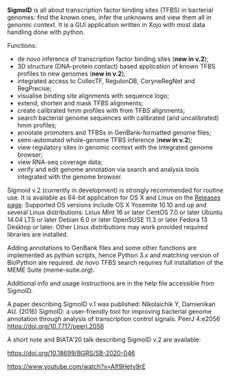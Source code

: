 __SigmoID__ is all about transcription factor binding sites (TFBS) in bacterial genomes: find the known ones, infer the unknowns and view them all in genomic context. It is a GUI application written in Xojo with most data handling done with python.

Functions:
- de novo inference of transcription factor binding sites (__new in v.2__);
- 3D structure (DNA-protein contact) based application of known TFBS profiles to new genomes (__new in v.2__);
- integrated access to CollecTF, RegulonDB, CoryneRegNet and RegPrecise;
- visualise binding site alignments with sequence logo;
- extend, shorten and mask TFBS alignments;
- create calibrated hmm profiles with  from TFBS alignments;
- search bacterial genome sequences with calibrated (and uncalibrated) hmm profiles;
- annotate promoters and TFBSs in GenBank-formatted genome files;
- semi-automated whole-genome TFBS inference (__new in v.2__);
- view regulatory sites in genomic context with the integrated genome browser;
- view RNA-seq coverage data;
- verify and edit genome annotation via search and analysis tools integrated with the genome browser.

Sigmoid v.2 (currently in development) is strongly recommended for routine use. It is available as 64-bit application for OS X and Linux on the [Releases page](https://github.com/nikolaichik/SigmoID/releases).  Supported OS versions include OS X Yosemite 10.10 and up and several Linux distributions:
Linux Mint 16 or later
CentOS 7.0 or later
Ubuntu 14.04 LTS or later
Debian 6.0 or later
OpenSUSE 11.3 or later
Fedora 13 Desktop or later.
Other Linux distributions may work provided required libraries are installed.

Adding annotations to GenBank files and some other functions are implemented as python scripts, hence Python 3.x and matching version of BioPython are required. _de novo_ TFBS search requires full installation of the MEME Suite (meme-suite.org). 

Additional info and usage instructions are in the help file accessible from SigmoID.

A paper describing SigmoID v.1 was published:
Nikolaichik Y, Damienikan AU. (2016) SigmoID: a user-friendly tool for improving bacterial genome annotation through analysis of transcription control signals. PeerJ 4:e2056 https://doi.org/10.7717/peerj.2056

A short note and BIATA'20 talk describing SigmoID v.2 are available:

https://doi.org/10.18699/BGRS/SB-2020-046

https://www.youtube.com/watch?v=Alf9Hety9rE
